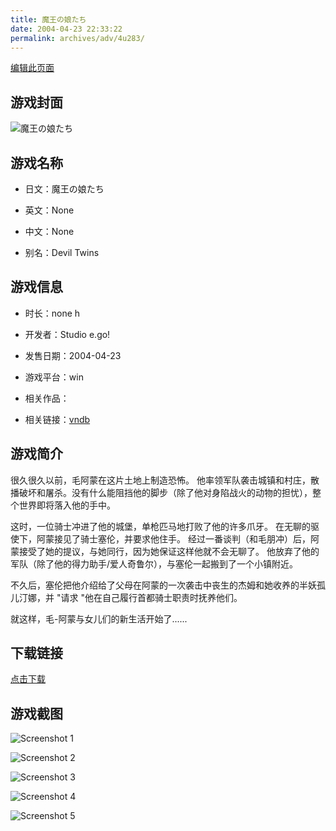```yaml
---
title: 魔王の娘たち
date: 2004-04-23 22:33:22
permalink: archives/adv/4u283/
---
```

[编辑此页面](https://github.com/ACG-3/ADV3-source/blob/main/source/_posts/%E9%AD%94%E7%8E%8B%E3%81%AE%E5%A8%98%E3%81%9F%E3%81%A1.md)

## 游戏封面

![魔王の娘たち](https://pan.timero.xyz/d/onedrive/img_lib_001/%E9%AD%94%E7%8E%8B%E3%81%AE%E5%A8%98%E3%81%9F%E3%81%A1_cover.avif)


## 游戏名称

- 日文：魔王の娘たち
- 英文：None
- 中文：None

- 别名：Devil Twins


## 游戏信息

- 时长：none h
- 开发者：Studio e.go!
- 发售日期：2004-04-23
- 游戏平台：win
- 相关作品：

- 相关链接：[vndb](https://vndb.org/v1137)


## 游戏简介

很久很久以前，毛阿蒙在这片土地上制造恐怖。
他率领军队袭击城镇和村庄，散播破坏和屠杀。没有什么能阻挡他的脚步（除了他对身陷战火的动物的担忧），整个世界即将落入他的手中。

这时，一位骑士冲进了他的城堡，单枪匹马地打败了他的许多爪牙。
在无聊的驱使下，阿蒙接见了骑士塞伦，并要求他住手。
经过一番谈判（和毛朋冲）后，阿蒙接受了她的提议，与她同行，因为她保证这样他就不会无聊了。
他放弃了他的军队（除了他的得力助手/爱人奇鲁尔），与塞伦一起搬到了一个小镇附近。

不久后，塞伦把他介绍给了父母在阿蒙的一次袭击中丧生的杰姆和她收养的半妖孤儿汀娜，并 "请求 "他在自己履行首都骑士职责时抚养他们。

就这样，毛-阿蒙与女儿们的新生活开始了......




## 下载链接

[点击下载](https://pan.timero.xyz/onedrive/adv_lib_001/%E9%AD%94%E7%8E%8B%E3%81%AE%E5%A8%98%E3%81%9F%E3%81%A1)


## 游戏截图


![Screenshot 1](https://pan.timero.xyz/d/onedrive/img_lib_001/%E9%AD%94%E7%8E%8B%E3%81%AE%E5%A8%98%E3%81%9F%E3%81%A1_Screenshot_1.avif)

![Screenshot 2](https://pan.timero.xyz/d/onedrive/img_lib_001/%E9%AD%94%E7%8E%8B%E3%81%AE%E5%A8%98%E3%81%9F%E3%81%A1_Screenshot_2.avif)

![Screenshot 3](https://pan.timero.xyz/d/onedrive/img_lib_001/%E9%AD%94%E7%8E%8B%E3%81%AE%E5%A8%98%E3%81%9F%E3%81%A1_Screenshot_3.avif)

![Screenshot 4](https://pan.timero.xyz/d/onedrive/img_lib_001/%E9%AD%94%E7%8E%8B%E3%81%AE%E5%A8%98%E3%81%9F%E3%81%A1_Screenshot_4.avif)

![Screenshot 5](https://pan.timero.xyz/d/onedrive/img_lib_001/%E9%AD%94%E7%8E%8B%E3%81%AE%E5%A8%98%E3%81%9F%E3%81%A1_Screenshot_5.avif)

